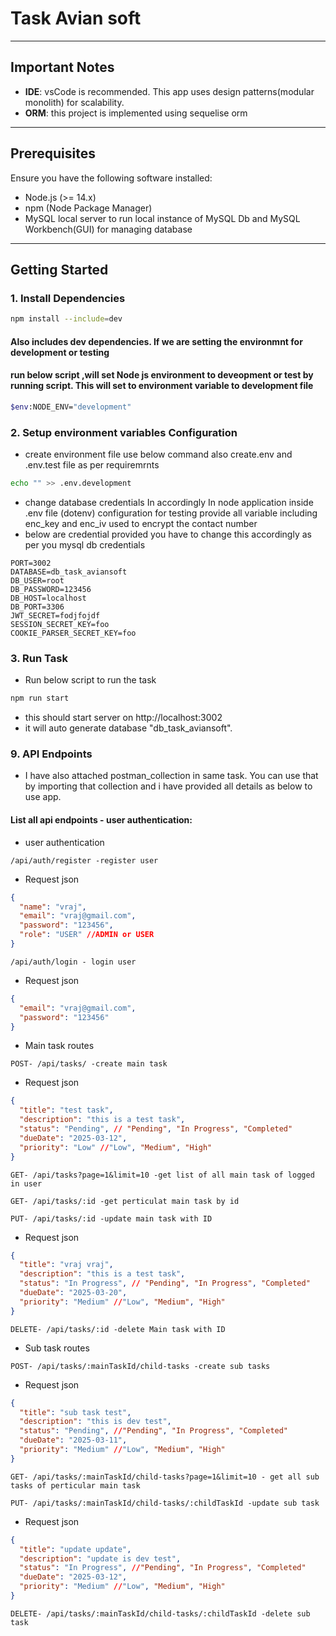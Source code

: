 # Task Avian soft

---

## Important Notes

- **IDE**: vsCode is recommended. This app uses design patterns(modular monolith) for scalability.
- **ORM**: this project is implemented using sequelise orm

---

## Prerequisites

Ensure you have the following software installed:

- Node.js (>= 14.x)
- npm (Node Package Manager)
- MySQL local server to run local instance of MySQL Db and MySQL Workbench(GUI) for managing database

---

## Getting Started

### 1. Install Dependencies

```bash
npm install --include=dev
```

#### Also includes dev dependencies. If we are setting the environmnt for development or testing

#### run below script ,will set Node js environment to deveopment or test by running script. This will set to environment variable to development file

```bash
$env:NODE_ENV="development"
```

### 2. Setup environment variables Configuration

- create environment file use below command also create.env and .env.test file as per requiremrnts

```bash
echo "" >> .env.development
```

- change database credentials In accordingly In node application inside .env file (dotenv) configuration for testing provide all variable including enc_key and enc_iv used to encrypt the contact number
- below are credential provided you have to change this accordingly as per you mysql db credentials

```plaintext
PORT=3002
DATABASE=db_task_aviansoft
DB_USER=root
DB_PASSWORD=123456
DB_HOST=localhost
DB_PORT=3306
JWT_SECRET=fodjfojdf
SESSION_SECRET_KEY=foo
COOKIE_PARSER_SECRET_KEY=foo
```

### 3. Run Task

- Run below script to run the task

```bash
npm run start
```

- this should start server on http://localhost:3002
- it will auto generate database "db_task_aviansoft".

### 9. API Endpoints

- I have also attached postman_collection in same task. You can use that by importing that collection and i have provided all details as below to use app.

#### List all api endpoints - user authentication:

- user authentication

```http
/api/auth/register -register user
```

- Request json

```json
{
  "name": "vraj",
  "email": "vraj@gmail.com",
  "password": "123456",
  "role": "USER" //ADMIN or USER
}
```

```http
/api/auth/login - login user
```

- Request json

```json
{
  "email": "vraj@gmail.com",
  "password": "123456"
}
```

- Main task routes

```http
POST- /api/tasks/ -create main task
```

- Request json

```json
{
  "title": "test task",
  "description": "this is a test task",
  "status": "Pending", // "Pending", "In Progress", "Completed"
  "dueDate": "2025-03-12",
  "priority": "Low" //"Low", "Medium", "High"
}
```

```http
GET- /api/tasks?page=1&limit=10 -get list of all main task of logged in user
```

```http
GET- /api/tasks/:id -get perticulat main task by id
```

```http
PUT- /api/tasks/:id -update main task with ID
```

- Request json

```json
{
  "title": "vraj vraj",
  "description": "this is a test task",
  "status": "In Progress", // "Pending", "In Progress", "Completed"
  "dueDate": "2025-03-20",
  "priority": "Medium" //"Low", "Medium", "High"
}
```

```http
DELETE- /api/tasks/:id -delete Main task with ID
```

- Sub task routes

```http
POST- /api/tasks/:mainTaskId/child-tasks -create sub tasks
```

- Request json

```json
{
  "title": "sub task test",
  "description": "this is dev test",
  "status": "Pending", //"Pending", "In Progress", "Completed"
  "dueDate": "2025-03-11",
  "priority": "Medium" //"Low", "Medium", "High"
}
```

```http
GET- /api/tasks/:mainTaskId/child-tasks?page=1&limit=10 - get all sub tasks of perticular main task
```

```http
PUT- /api/tasks/:mainTaskId/child-tasks/:childTaskId -update sub task
```

- Request json

```json
{
  "title": "update update",
  "description": "update is dev test",
  "status": "In Progress", //"Pending", "In Progress", "Completed"
  "dueDate": "2025-03-12",
  "priority": "Medium" //"Low", "Medium", "High"
}
```

```http
DELETE- /api/tasks/:mainTaskId/child-tasks/:childTaskId -delete sub task
```
